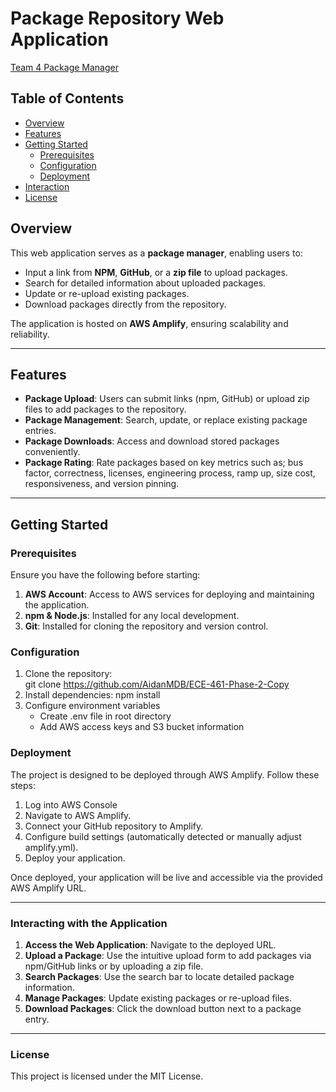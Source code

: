 # Package Repository Web Application  

[Team 4 Package Manager](https://main.dec29zvcbtyi8.amplifyapp.com/)

## Table of Contents
- [Overview](#overview)
- [Features](#features)
- [Getting Started](#getting-started)
  - [Prerequisites](#prerequisites)
  - [Configuration](#configuration)
  - [Deployment](#deployment)
- [Interaction](#interacting-with-the-application)
- [License](#license)

## Overview  
This web application serves as a **package manager**, enabling users to:  
- Input a link from **NPM**, **GitHub**, or a **zip file** to upload packages.  
- Search for detailed information about uploaded packages.  
- Update or re-upload existing packages.  
- Download packages directly from the repository.  

The application is hosted on **AWS Amplify**, ensuring scalability and reliability.  

---

## Features  
- **Package Upload**: Users can submit links (npm, GitHub) or upload zip files to add packages to the repository.  
- **Package Management**: Search, update, or replace existing package entries.  
- **Package Downloads**: Access and download stored packages conveniently.  
- **Package Rating**: Rate packages based on key metrics such as; bus factor, correctness, licenses, engineering process, ramp up, size cost, responsiveness, and version pinning.

---

## Getting Started  

### Prerequisites  
Ensure you have the following before starting:  
1. **AWS Account**: Access to AWS services for deploying and maintaining the application.  
2. **npm & Node.js**: Installed for any local development.  
3. **Git**: Installed for cloning the repository and version control.  

### Configuration  
1. Clone the repository:  
   git clone <https://github.com/AidanMDB/ECE-461-Phase-2-Copy>  
2. Install dependencies:
    npm install
3. Configure environment variables
    - Create .env file in root directory
    - Add AWS access keys and S3 bucket information

### Deployment
The project is designed to be deployed through AWS Amplify. Follow these steps:
1. Log into AWS Console
2. Navigate to AWS Amplify.
3. Connect your GitHub repository to Amplify.
4. Configure build settings (automatically detected or manually adjust amplify.yml).
5. Deploy your application.

Once deployed, your application will be live and accessible via the provided AWS Amplify URL.

---

### Interacting with the Application
1. **Access the Web Application**: Navigate to the deployed URL.
2. **Upload a Package**: Use the intuitive upload form to add packages via npm/GitHub links or by uploading a zip file.
3. **Search Packages**: Use the search bar to locate detailed package information.
4. **Manage Packages**: Update existing packages or re-upload files.
5. **Download Packages**: Click the download button next to a package entry.


---

### License
This project is licensed under the MIT License.
  
